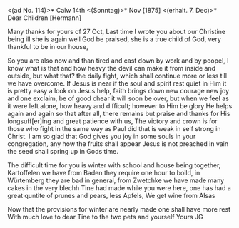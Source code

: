 <(ad No. 114)>* Calw 14th <(Sonntag)>* Nov [1875]
 <(erhalt. 7. Dec)>*
Dear Children [Hermann]

Many thanks for yours of 27 Oct, Last time I wrote you about our Christine being ill she is again well God be praised, she is a true child of God, very thankful to be in our house,

So you are also now and than tired and cast down by work and by peopel, I know what is that and how heavy the devil can make it from inside and outside, but what that? the daily fight, which shall continue more or less till we have overcome. If Jesus is near if the soul and spirit rest quiet in Him it is pretty easy a look on Jesus help, faith brings down new courage new joy and one exclaim, be of good chear it will soon be over, but when we feel as it were left alone, how heavy and difficult; however to Him be glory He helps again and again so that after all, there remains but praise and thanks for His longsuff[er]ing and great patience with us, The victory and crown is for those who fight in the same way as Paul did that is weak in self strong in Christ. I am so glad that God gives you joy in some souls in your congregation, any how the fruits shall appear Jesus is not preached in vain the seed shall spring up in Gods time.

The difficult time for you is winter with school and house being together, Kartoffelen we have from Baden they require one hour to boild, in Würtemberg they are bad in general, from Zwetchke we have made many cakes in the very blechh Tine had made while you were here, one has had a great quntite of prunes and pears, less Apfels, We get wine from Alsas

Now that the provisions for winter are nearly made one shall have more rest 
With much love to dear Tine to the two pets and yourself
 Yours JG

